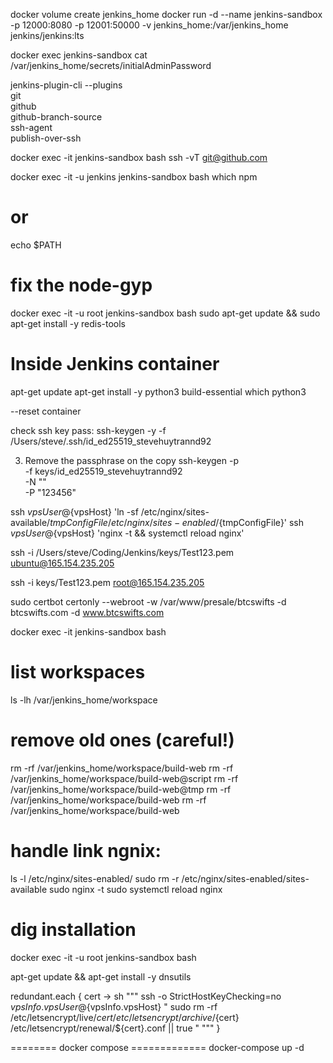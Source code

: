 docker volume create jenkins_home
docker run -d --name jenkins-sandbox -p 12000:8080 -p 12001:50000 -v jenkins_home:/var/jenkins_home jenkins/jenkins:lts

docker exec jenkins-sandbox cat /var/jenkins_home/secrets/initialAdminPassword

jenkins-plugin-cli --plugins \
    git \
    github \
    github-branch-source \
    ssh-agent \
    publish-over-ssh



docker exec -it jenkins-sandbox bash
ssh -vT git@github.com


docker exec -it  -u  jenkins jenkins-sandbox bash
which npm
# or
echo $PATH


# fix the node-gyp
docker exec -it -u root jenkins-sandbox bash
sudo apt-get update && sudo apt-get install -y redis-tools

# Inside Jenkins container
apt-get update
apt-get install -y python3 build-essential
which python3

--reset container




check ssh key pass:
ssh-keygen -y -f /Users/steve/.ssh/id_ed25519_stevehuytrannd92


3. Remove the passphrase on the copy
ssh-keygen -p \
  -f keys/id_ed25519_stevehuytrannd92 \
  -N "" \
  -P "123456"



ssh ${vpsUser}@${vpsHost} 'ln -sf /etc/nginx/sites-available/${tmpConfigFile} /etc/nginx/sites-enabled/${tmpConfigFile}'
ssh ${vpsUser}@${vpsHost} 'nginx -t && systemctl reload nginx'


ssh -i /Users/steve/Coding/Jenkins/keys/Test123.pem ubuntu@165.154.235.205

ssh -i keys/Test123.pem root@165.154.235.205



sudo certbot certonly --webroot -w /var/www/presale/btcswifts -d btcswifts.com -d www.btcswifts.com


docker exec -it jenkins-sandbox bash

# list workspaces
ls -lh /var/jenkins_home/workspace

# remove old ones (careful!)
rm -rf /var/jenkins_home/workspace/build-web
rm -rf /var/jenkins_home/workspace/build-web@script
rm -rf /var/jenkins_home/workspace/build-web@tmp
rm -rf /var/jenkins_home/workspace/build-web
rm -rf /var/jenkins_home/workspace/build-web



# handle link ngnix:
ls -l /etc/nginx/sites-enabled/
sudo rm -r /etc/nginx/sites-enabled/sites-available
sudo nginx -t
sudo systemctl reload nginx


# dig installation
docker exec -it -u root jenkins-sandbox bash

apt-get update && apt-get install -y dnsutils



redundant.each { cert ->
    sh """
        ssh -o StrictHostKeyChecking=no ${vpsInfo.vpsUser}@${vpsInfo.vpsHost} "
            sudo rm -rf /etc/letsencrypt/live/${cert} /etc/letsencrypt/archive/${cert} /etc/letsencrypt/renewal/${cert}.conf || true
        "
    """
}


======== docker compose =============
docker-compose up -d